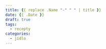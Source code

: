 ```yaml
---
title: {{ replace .Name "-" " " | title }}
date: {{ .Date }}
draft: true
tags:
  - recepty
categories:
  - jídlo
---
```

